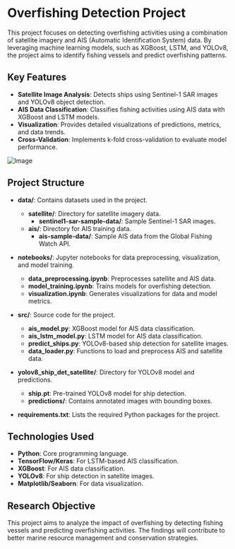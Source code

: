 # Overfishing Detection Project

This project focuses on detecting overfishing activities using a combination of satellite imagery and AIS (Automatic Identification System) data. By leveraging machine learning models, such as XGBoost, LSTM, and YOLOv8, the project aims to identify fishing vessels and predict overfishing patterns.

## **Key Features**
- **Satellite Image Analysis**: Detects ships using Sentinel-1 SAR images and YOLOv8 object detection.
- **AIS Data Classification**: Classifies fishing activities using AIS data with XGBoost and LSTM models.
- **Visualization**: Provides detailed visualizations of predictions, metrics, and data trends.
- **Cross-Validation**: Implements k-fold cross-validation to evaluate model performance.


![Image](https://github.com/user-attachments/assets/47911a25-73ec-4aa8-b975-e9c2bfe1e597)


## **Project Structure**
- **data/**: Contains datasets used in the project.
  - **satellite/**: Directory for satellite imagery data.
    - **sentinel1-sar-sample-data/**: Sample Sentinel-1 SAR images.
  - **ais/**: Directory for AIS training data.
    - **ais-sample-data/**: Sample AIS data from the Global Fishing Watch API.

- **notebooks/**: Jupyter notebooks for data preprocessing, visualization, and model training.
  - **data_preprocessing.ipynb**: Preprocesses satellite and AIS data.
  - **model_training.ipynb**: Trains models for overfishing detection.
  - **visualization.ipynb**: Generates visualizations for data and model metrics.

- **src/**: Source code for the project.
  - **ais_model.py**: XGBoost model for AIS data classification.
  - **ais_lstm_model.py**: LSTM model for AIS data classification.
  - **predict_ships.py**: YOLOv8-based ship detection for satellite images.
  - **data_loader.py**: Functions to load and preprocess AIS and satellite data.

- **yolov8_ship_det_satellite/**: Directory for YOLOv8 model and predictions.
  - **ship.pt**: Pre-trained YOLOv8 model for ship detection.
  - **predictions/**: Contains annotated images with bounding boxes.

- **requirements.txt**: Lists the required Python packages for the project.

## **Technologies Used**
- **Python**: Core programming language.
- **TensorFlow/Keras**: For LSTM-based AIS classification.
- **XGBoost**: For AIS data classification.
- **YOLOv8**: For ship detection in satellite images.
- **Matplotlib/Seaborn**: For data visualization.

## **Research Objective**
This project aims to analyze the impact of overfishing by detecting fishing vessels and predicting overfishing activities. The findings will contribute to better marine resource management and conservation strategies.